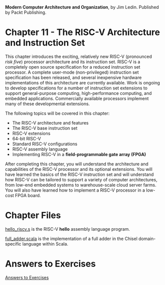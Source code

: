__Modern Computer Architecture and Organization__, by Jim Ledin. Published by Packt Publishing.
# Chapter 11 - The RISC-V Architecture and Instruction Set

This chapter introduces the exciting, relatively new RISC-V (pronounced *risk five*) processor
architecture and its instruction set. RISC-V is a completely open source specification for a
reduced instruction set processor. A complete user-mode (non-privileged) instruction set
specification has been released, and several inexpensive hardware implementations of this
architecture are currently available. Work is ongoing to develop specifications for a number
of instruction set extensions to support general-purpose computing, high-performance
computing, and embedded applications. Commercially available processors implement
many of these developmental extensions.

The following topics will be covered in this chapter:
* The RISC-V architecture and features
* The RISC-V base instruction set
* RISC-V extensions
* 64-bit RISC-V
* Standard RISC-V configurations
* RISC-V assembly language
* Implementing RISC-V in a **field-programmable gate array (FPGA)**

After completing this chapter, you will understand the architecture and capabilities of
the RISC-V processor and its optional extensions. You will have learned the basics of the
RISC-V instruction set and will understand how RISC-V can be tailored to support a
variety of computer architectures, from low-end embedded systems to warehouse-scale
cloud server farms. You will also have learned how to implement a RISC-V processor
in a low-cost FPGA board.

# Chapter Files

[hello_riscv.s](src/hello_riscv.s) is the RISC-V **hello** assembly language program.

[full_adder.scala](src/full_adder.scala) is the implementation of a full adder in the Chisel domain-specific language within Scala.

# Answers to Exercises
[Answers to Exercises](Answers%20to%20Exercises/README.md)